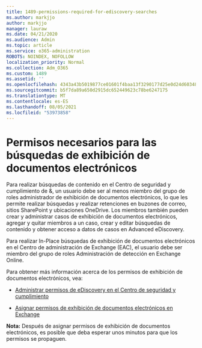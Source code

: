 ```yaml
---
title: 1489-permissions-required-for-ediscovery-searches
ms.author: markjjo
author: markjjo
manager: lauraw
ms.date: 04/21/2020
ms.audience: Admin
ms.topic: article
ms.service: o365-administration
ROBOTS: NOINDEX, NOFOLLOW
localization_priority: Normal
ms.collection: Adm_O365
ms.custom: 1489
ms.assetid: ''
ms.openlocfilehash: 4343a43b5019877ce01601f4baa13f3290177d25e0d24d6034858205966f5f35
ms.sourcegitcommit: b5f7da89a650d2915dc652449623c78be6247175
ms.translationtype: MT
ms.contentlocale: es-ES
ms.lasthandoff: 08/05/2021
ms.locfileid: "53973858"
---
```

# <a name="permissions-required-for-ediscovery-searches"></a>Permisos necesarios para las búsquedas de exhibición de documentos electrónicos

Para realizar búsquedas de contenido en el Centro de seguridad y cumplimiento de &, un usuario debe ser al menos miembro del grupo de roles administrador de exhibición de documentos electrónicos, lo que les permite realizar búsquedas y realizar retenciones en buzones de correo, sitios SharePoint y ubicaciones OneDrive. Los miembros también pueden crear y administrar casos de exhibición de documentos electrónicos, agregar y quitar miembros a un caso, crear y editar búsquedas de contenido y obtener acceso a datos de casos en Advanced eDiscovery.

Para realizar In-Place búsquedas de exhibición de documentos electrónicos en el Centro de administración de Exchange (EAC), el usuario debe ser miembro del grupo de roles Administración de detección en Exchange Online.

Para obtener más información acerca de los permisos de exhibición de documentos electrónicos, vea: 

- [Administrar permisos de eDiscovery en el Centro de seguridad y cumplimiento](https://docs.microsoft.com/microsoft-365/compliance/assign-ediscovery-permissions)

- [Asignar permisos de exhibición de documentos electrónicos en Exchange](https://docs.microsoft.com/exchange/security-and-compliance/in-place-ediscovery/assign-ediscovery-permissions)

**Nota:** Después de asignar permisos de exhibición de documentos electrónicos, es posible que deba esperar unos minutos para que los permisos se propaguen.
